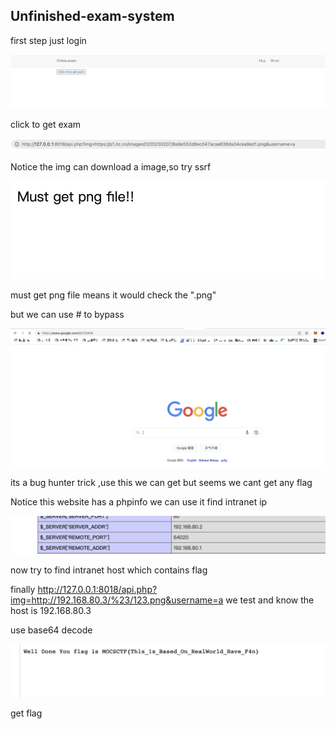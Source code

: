 ## Unfinished-exam-system

first step just login 

![image-20230209220555074](writeup.assets/image-20230209220555074.png)

click to get exam

![image-20230209220654855](writeup.assets/image-20230209220654855.png)

Notice the img can download a image,so try ssrf 

![image-20230209220810086](writeup.assets/image-20230209220810086.png)

must get png file means it would check the ".png"

but we can use # to bypass 

![image-20230209220928050](writeup.assets/image-20230209220928050.png)

its a bug hunter trick ,use this we can get  but seems we cant get any flag

Notice this website has a phpinfo we can use it find intranet ip

![image-20230209221304479](writeup.assets/image-20230209221304479.png)

now try to find intranet host which contains flag

finally http://127.0.0.1:8018/api.php?img=http://192.168.80.3/%23/123.png&username=a  we test and know the host is 192.168.80.3

use base64 decode

![image-20230209221421134](writeup.assets/image-20230209221421134.png)

get flag